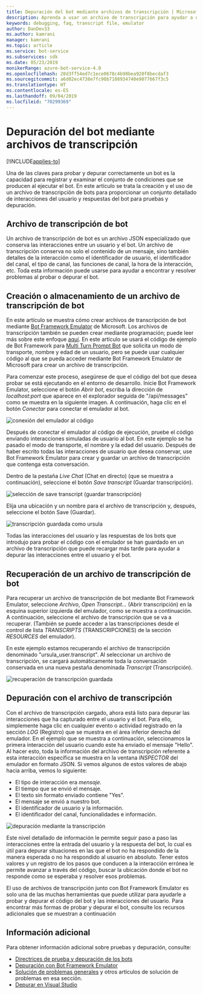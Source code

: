 ```yaml
---
title: Depuración del bot mediante archivos de transcripción | Microsoft Docs
description: Aprenda a usar un archivo de transcripción para ayudar a depurar el bot.
keywords: debugging, faq, transcript file, emulator
author: DanDev33
ms.author: kamrani
manager: kamrani
ms.topic: article
ms.service: bot-service
ms.subservices: sdk
ms.date: 05/23/2019
monikerRange: azure-bot-service-4.0
ms.openlocfilehash: 20d3ff54ed7c1ece0678c4b98bea920f8becdaf3
ms.sourcegitcommit: a6d02ec4738e7fc90b7108934740e9077667f3c5
ms.translationtype: HT
ms.contentlocale: es-ES
ms.lasthandoff: 09/04/2019
ms.locfileid: "70299369"
---
```

# <a name="debug-your-bot-using-transcript-files"></a>Depuración del bot mediante archivos de transcripción

[!INCLUDE[applies-to](../includes/applies-to.md)]

Una de las claves para probar y depurar correctamente un bot es la capacidad para registrar y examinar el conjunto de condiciones que se producen al ejecutar el bot. En este artículo se trata la creación y el uso de un archivo de transcripción de bots para proporcionar un conjunto detallado de interacciones del usuario y respuestas del bot para pruebas y depuración.

## <a name="the-bot-transcript-file"></a>Archivo de transcripción de bot
Un archivo de transcripción de bot es un archivo JSON especializado que conserva las interacciones entre un usuario y el bot. Un archivo de transcripción conserva no solo el contenido de un mensaje, sino también detalles de la interacción como el identificador de usuario, el identificador del canal, el tipo de canal, las funciones de canal, la hora de la interacción, etc. Toda esta información puede usarse para ayudar a encontrar y resolver problemas al probar o depurar el bot. 

## <a name="creatingstoring-a-bot-transcript-file"></a>Creación o almacenamiento de un archivo de transcripción de bot
En este artículo se muestra cómo crear archivos de transcripción de bot mediante [Bot Framework Emulator](https://github.com/Microsoft/BotFramework-Emulator) de Microsoft. Los archivos de transcripción también se pueden crear mediante programación; puede leer más sobre este enfoque [aquí](./bot-builder-howto-v4-storage.md#blob-transcript-storage). En este artículo se usará el código de ejemplo de Bot Framework para [Multi Turn Prompt Bot](https://aka.ms/cs-multi-prompts-sample) que solicita un modo de transporte, nombre y edad de un usuario, pero se puede usar cualquier código al que se pueda acceder mediante Bot Framework Emulator de Microsoft para crear un archivo de transcripción.

Para comenzar este proceso, asegúrese de que el código del bot que desea probar se está ejecutando en el entorno de desarrollo. Inicie Bot Framework Emulator, seleccione el botón _Abrir bot_, escriba la dirección de _localhost:port_ que aparece en el explorador seguida de "/api/messages" como se muestra en la siguiente imagen. A continuación, haga clic en el botón _Conectar_ para conectar el emulador al bot.

![conexión del emulador al código](./media/emulator_open_bot_configuration.png)

Después de conectar el emulador al código de ejecución, pruebe el código enviando interacciones simuladas de usuario al bot. En este ejemplo se ha pasado el modo de transporte, el nombre y la edad del usuario. Después de haber escrito todas las interacciones de usuario que desea conservar, use Bot Framework Emulator para crear y guardar un archivo de transcripción que contenga esta conversación. 

Dentro de la pestaña _Live Chat_ (Chat en directo) (que se muestra a continuación), seleccione el botón _Save transcript_ (Guardar transcripción). 

![selección de save transcript (guardar transcripción)](./media/emulator_transcript_save.png)

Elija una ubicación y un nombre para el archivo de transcripción y, después, seleccione el botón Save (Guardar).

![transcripción guardada como ursula](./media/emulator_transcript_saveas_ursula.png)

Todas las interacciones del usuario y las respuestas de los bots que introdujo para probar el código con el emulador se han guardado en un archivo de transcripción que puede recargar más tarde para ayudar a depurar las interacciones entre el usuario y el bot.

## <a name="retrieving-a-bot-transcript-file"></a>Recuperación de un archivo de transcripción de bot
Para recuperar un archivo de transcripción de bot mediante Bot Framework Emulator, seleccione _Archivo_, _Open Transcript..._ (Abrir transcripción) en la esquina superior izquierda del emulador, como se muestra a continuación. A continuación, seleccione el archivo de transcripción que se va a recuperar. (También se puede acceder a las transcripciones desde el control de lista _TRANSCRIPTS_ (TRANSCRIPCIONES) de la sección _RESOURCES_ del emulador). 

En este ejemplo estamos recuperando el archivo de transcripción denominado "ursula_user.transcript". Al seleccionar un archivo de transcripción, se cargará automáticamente toda la conversación conservada en una nueva pestaña denominada _Transcript_ (Transcripción).

![recuperación de transcripción guardada](./media/emulator_transcript_retrieve.png)

## <a name="debug-using-transcript-file"></a>Depuración con el archivo de transcripción
Con el archivo de transcripción cargado, ahora está listo para depurar las interacciones que ha capturado entre el usuario y el bot. Para ello, simplemente haga clic en cualquier evento o actividad registrado en la sección _LOG_ (Registro) que se muestra en el área inferior derecha del emulador. En el ejemplo que se muestra a continuación, seleccionamos la primera interacción del usuario cuando este ha enviado el mensaje "Hello". Al hacer esto, toda la información del archivo de transcripción referente a esta interacción específica se muestra en la ventana _INSPECTOR_ del emulador en formato JSON. Si vemos algunos de estos valores de abajo hacia arriba, vemos lo siguiente:
* El tipo de interacción era _mensaje_.
* El tiempo que se envió el mensaje.
* El texto sin formato enviado contiene "Yes".
* El mensaje se envió a nuestro bot.
* El identificador de usuario y la información.
* El identificador del canal, funcionalidades e información.

![depuración mediante la transcripción](./media/emulator_transcript_debug.png)

Este nivel detallado de información le permite seguir paso a paso las interacciones entre la entrada del usuario y la respuesta del bot, lo cual es útil para depurar situaciones en las que el bot no ha respondido de la manera esperada o no ha respondido al usuario en absoluto. Tener estos valores y un registro de los pasos que conducen a la interacción errónea le permite avanzar a través del código, buscar la ubicación donde el bot no responde como se esperaba y resolver esos problemas.

El uso de archivos de transcripción junto con Bot Framework Emulator es solo una de las muchas herramientas que puede utilizar para ayudarle a probar y depurar el código del bot y las interacciones del usuario. Para encontrar más formas de probar y depurar el bot, consulte los recursos adicionales que se muestran a continuación

## <a name="additional-information"></a>Información adicional

Para obtener información adicional sobre pruebas y depuración, consulte:

* [Directrices de prueba y depuración de los bots](./bot-builder-testing-debugging.md)
* [Depuración con Bot Framework Emulator](../bot-service-debug-emulator.md)
* [Solución de problemas generales](../bot-service-troubleshoot-bot-configuration.md) y otros artículos de solución de problemas en esa sección.
* [Depurar en Visual Studio](https://docs.microsoft.com/visualstudio/debugger/index)
